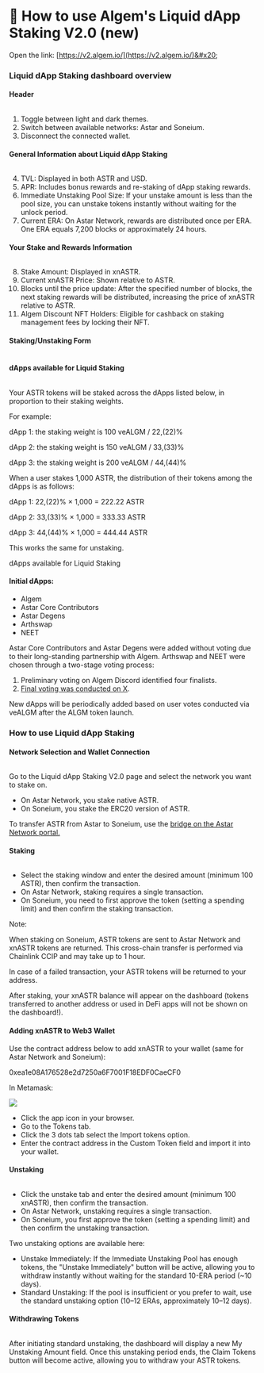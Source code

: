 # 🚀 How to use Algem's Liquid dApp Staking V2.0 (new)

Open the link: [https://v2.algem.io/](https://v2.algem.io/)&#x20;

### Liquid dApp Staking dashboard overview&#x20;

#### Header

<figure><img src="../.gitbook/assets/header.png" alt=""><figcaption></figcaption></figure>

1. Toggle between light and dark themes.
2. Switch between available networks: Astar and Soneium.
3. Disconnect the connected wallet.

#### General Information about Liquid dApp Staking

<figure><img src="../.gitbook/assets/general.png" alt=""><figcaption></figcaption></figure>

4. TVL: Displayed in both ASTR and USD.
5. APR: Includes bonus rewards and re-staking of dApp staking rewards.
6. Immediate Unstaking Pool Size: If your unstake amount is less than the pool size, you can unstake tokens instantly without waiting for the unlock period.
7. Current ERA: On Astar Network, rewards are distributed once per ERA. One ERA equals 7,200 blocks or approximately 24 hours.

#### Your Stake and Rewards Information

<figure><img src="../.gitbook/assets/stake.png" alt=""><figcaption></figcaption></figure>

8. Stake Amount: Displayed in xnASTR.
9. Current xnASTR Price: Shown relative to ASTR.
10. Blocks until the price update: After the specified number of blocks, the next staking rewards will be distributed, increasing the price of xnASTR relative to ASTR.
11. Algem Discount NFT Holders: Eligible for cashback on staking management fees by locking their NFT.

#### Staking/Unstaking Form

<figure><img src="../.gitbook/assets/stake form.png" alt=""><figcaption></figcaption></figure>

#### dApps available for Liquid Staking

<figure><img src="../.gitbook/assets/dapps.png" alt=""><figcaption></figcaption></figure>

Your ASTR tokens will be staked across the dApps listed below, in proportion to their staking weights.

For example:

dApp 1: the staking weight is 100 veALGM / 22,(22)%

dApp 2: the staking weight is 150 veALGM / 33,(33)%

dApp 3: the staking weight is 200 veALGM / 44,(44)%

When a user stakes 1,000 ASTR, the distribution of their tokens among the dApps is as follows:

dApp 1: 22,(22)% × 1,000 = 222.22 ASTR

dApp 2: 33,(33)% × 1,000 = 333.33 ASTR

dApp 3: 44,(44)% × 1,000 = 444.44 ASTR

This works the same for unstaking.

dApps available for Liquid Staking

#### Initial dApps:

* Algem
* Astar Core Contributors
* Astar Degens
* Arthswap
* NEET

Astar Core Contributors and Astar Degens were added without voting due to their long-standing partnership with Algem. Arthswap and NEET were chosen through a two-stage voting process:

1. Preliminary voting on Algem Discord identified four finalists.
2. [Final voting was conducted on X](https://x.com/Algem_io/status/1877732179104739705).

New dApps will be periodically added based on user votes conducted via veALGM after the ALGM token launch.

### How to use Liquid dApp Staking&#x20;

#### Network Selection and Wallet Connection

<figure><img src="../.gitbook/assets/networks.png" alt=""><figcaption></figcaption></figure>

Go to the Liquid dApp Staking V2.0 page and select the network you want to stake on.

* On Astar Network, you stake native ASTR.
* On Soneium, you stake the ERC20 version of ASTR.

To transfer ASTR from Astar to Soneium, use the [bridge on the Astar Network portal.](https://portal.astar.network/astar/bridge)

#### Staking

<figure><img src="../.gitbook/assets/form.png" alt=""><figcaption></figcaption></figure>

* Select the staking window and enter the desired amount (minimum 100 ASTR), then confirm the transaction.
* On Astar Network, staking requires a single transaction.
* On Soneium, you need to first approve the token (setting a spending limit) and then confirm the staking transaction.

Note:&#x20;

When staking on Soneium, ASTR tokens are sent to Astar Network and xnASTR tokens are returned. This cross-chain transfer is performed via Chainlink CCIP and may take up to 1 hour.

In case of a failed transaction, your ASTR tokens will be returned to your address.

After staking, your xnASTR balance will appear on the dashboard (tokens transferred to another address or used in DeFi apps will not be shown on the dashboard!).

#### **Adding xnASTR to Web3 Wallet**

Use the contract address below to add xnASTR to your wallet (same for Astar Network and Soneium):

0xea1e08A176528e2d7250a6F7001F18EDF0CaeCF0

In Metamask:

![](https://lh7-rt.googleusercontent.com/docsz/AD_4nXcq6N6Iomjezk9ePpm_3q-1PNvhgobCnorVuyiwOA3sInFrKf6vkuGprxPhiPDR05iviVDi2_rtTVlG2L0ZHltBQZ2U9Ly2mGI9OB00FYNC5SqDRBHBnqdPULp42xyO2ZKxc6ldaQ?key=9Xqljv01pSU-g5INNQ4ujXdn)

* Click the app icon in your browser.
* Go to the Tokens tab.
* Click the 3 dots tab select the Import tokens option.
* Enter the contract address in the Custom Token field and import it into your wallet.

#### Unstaking

<figure><img src="../.gitbook/assets/unstake.png" alt=""><figcaption></figcaption></figure>

* Click the unstake tab and enter the desired amount (minimum 100 xnASTR), then confirm the transaction.
* On Astar Network, unstaking requires a single transaction.
* On Soneium, you first approve the token (setting a spending limit) and then confirm the unstaking transaction.

Two unstaking options are available here:

* Unstake Immediately: If the Immediate Unstaking Pool has enough tokens, the "Unstake Immediately" button will be active, allowing you to withdraw instantly without waiting for the standard 10-ERA period (\~10 days).
* Standard Unstaking: If the pool is insufficient or you prefer to wait, use the standard unstaking option (10–12 ERAs, approximately 10–12 days).

#### **Withdrawing Tokens**

<figure><img src="../.gitbook/assets/withdraw.png" alt=""><figcaption></figcaption></figure>

After initiating standard unstaking, the dashboard will display a new My Unstaking Amount field. Once this unstaking period ends, the Claim Tokens button will become active, allowing you to withdraw your ASTR tokens.
